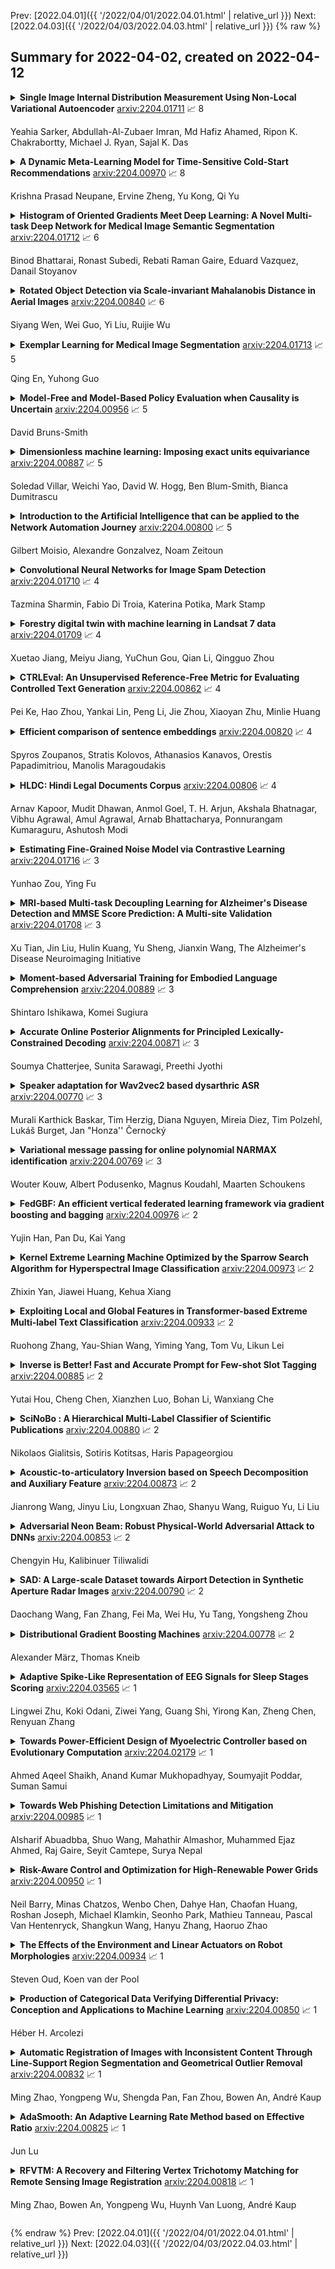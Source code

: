 Prev: [2022.04.01]({{ '/2022/04/01/2022.04.01.html' | relative_url }})  Next: [2022.04.03]({{ '/2022/04/03/2022.04.03.html' | relative_url }})
{% raw %}
## Summary for 2022-04-02, created on 2022-04-12


<details><summary><b>Single Image Internal Distribution Measurement Using Non-Local Variational Autoencoder</b>
<a href="https://arxiv.org/abs/2204.01711">arxiv:2204.01711</a>
&#x1F4C8; 8 <br>
<p>Yeahia Sarker, Abdullah-Al-Zubaer Imran, Md Hafiz Ahamed, Ripon K. Chakrabortty, Michael J. Ryan, Sajal K. Das</p></summary>
<p>

**Abstract:** Deep learning-based super-resolution methods have shown great promise, especially for single image super-resolution (SISR) tasks. Despite the performance gain, these methods are limited due to their reliance on copious data for model training. In addition, supervised SISR solutions rely on local neighbourhood information focusing only on the feature learning processes for the reconstruction of low-dimensional images. Moreover, they fail to capitalize on global context due to their constrained receptive field. To combat these challenges, this paper proposes a novel image-specific solution, namely non-local variational autoencoder (\texttt{NLVAE}), to reconstruct a high-resolution (HR) image from a single low-resolution (LR) image without the need for any prior training. To harvest maximum details for various receptive regions and high-quality synthetic images, \texttt{NLVAE} is introduced as a self-supervised strategy that reconstructs high-resolution images using disentangled information from the non-local neighbourhood. Experimental results from seven benchmark datasets demonstrate the effectiveness of the \texttt{NLVAE} model. Moreover, our proposed model outperforms a number of baseline and state-of-the-art methods as confirmed through extensive qualitative and quantitative evaluations.

</p>
</details>

<details><summary><b>A Dynamic Meta-Learning Model for Time-Sensitive Cold-Start Recommendations</b>
<a href="https://arxiv.org/abs/2204.00970">arxiv:2204.00970</a>
&#x1F4C8; 8 <br>
<p>Krishna Prasad Neupane, Ervine Zheng, Yu Kong, Qi Yu</p></summary>
<p>

**Abstract:** We present a novel dynamic recommendation model that focuses on users who have interactions in the past but turn relatively inactive recently. Making effective recommendations to these time-sensitive cold-start users is critical to maintain the user base of a recommender system. Due to the sparse recent interactions, it is challenging to capture these users' current preferences precisely. Solely relying on their historical interactions may also lead to outdated recommendations misaligned with their recent interests. The proposed model leverages historical and current user-item interactions and dynamically factorizes a user's (latent) preference into time-specific and time-evolving representations that jointly affect user behaviors. These latent factors further interact with an optimized item embedding to achieve accurate and timely recommendations. Experiments over real-world data help demonstrate the effectiveness of the proposed time-sensitive cold-start recommendation model.

</p>
</details>

<details><summary><b>Histogram of Oriented Gradients Meet Deep Learning: A Novel Multi-task Deep Network for Medical Image Semantic Segmentation</b>
<a href="https://arxiv.org/abs/2204.01712">arxiv:2204.01712</a>
&#x1F4C8; 6 <br>
<p>Binod Bhattarai, Ronast Subedi, Rebati Raman Gaire, Eduard Vazquez, Danail Stoyanov</p></summary>
<p>

**Abstract:** We present our novel deep multi-task learning method for medical image segmentation. Existing multi-task methods demand ground truth annotations for both the primary and auxiliary tasks. Contrary to it, we propose to generate the pseudo-labels of an auxiliary task in an unsupervised manner. To generate the pseudo-labels, we leverage Histogram of Oriented Gradients (HOGs), one of the most widely used and powerful hand-crafted features for detection. Together with the ground truth semantic segmentation masks for the primary task and pseudo-labels for the auxiliary task, we learn the parameters of the deep network to minimise the loss of both the primary task and the auxiliary task jointly. We employed our method on two powerful and widely used semantic segmentation networks: UNet and U2Net to train in a multi-task setup. To validate our hypothesis, we performed experiments on two different medical image segmentation data sets. From the extensive quantitative and qualitative results, we observe that our method consistently improves the performance compared to the counter-part method. Moreover, our method is the winner of FetReg Endovis Sub-challenge on Semantic Segmentation organised in conjunction with MICCAI 2021.

</p>
</details>

<details><summary><b>Rotated Object Detection via Scale-invariant Mahalanobis Distance in Aerial Images</b>
<a href="https://arxiv.org/abs/2204.00840">arxiv:2204.00840</a>
&#x1F4C8; 6 <br>
<p>Siyang Wen, Wei Guo, Yi Liu, Ruijie Wu</p></summary>
<p>

**Abstract:** Rotated object detection in aerial images is a meaningful yet challenging task as objects are densely arranged and have arbitrary orientations. The eight-parameter (coordinates of box vectors) methods in rotated object detection usually use ln-norm losses (L1 loss, L2 loss, and smooth L1 loss) as loss functions. As ln-norm losses are mainly based on non-scale-invariant Minkowski distance, using ln-norm losses will lead to inconsistency with the detection metric rotational Intersection-over-Union (IoU) and training instability. To address the problems, we use Mahalanobis distance to calculate loss between the predicted and the target box vertices' vectors, proposing a new loss function called Mahalanobis Distance Loss (MDL) for eight-parameter rotated object detection. As Mahalanobis distance is scale-invariant, MDL is more consistent with detection metric and more stable during training than ln-norm losses. To alleviate the problem of boundary discontinuity like all other eight-parameter methods, we further take the minimum loss value to make MDL continuous at boundary cases. We achieve state-of-art performance on DOTA-v1.0 with the proposed method MDL. Furthermore, compared to the experiment that uses smooth L1 loss, we find that MDL performs better in rotated object detection.

</p>
</details>

<details><summary><b>Exemplar Learning for Medical Image Segmentation</b>
<a href="https://arxiv.org/abs/2204.01713">arxiv:2204.01713</a>
&#x1F4C8; 5 <br>
<p>Qing En, Yuhong Guo</p></summary>
<p>

**Abstract:** Medical image annotation typically requires expert knowledge and hence incurs time-consuming and expensive data annotation costs. To reduce this burden, we propose a novel learning scenario, Exemplar Learning (EL), to explore automated learning processes for medical image segmentation from a single annotated image example. This innovative learning task is particularly suitable for medical image segmentation, where all categories of organs can be presented in one single image for annotation all at once. To address this challenging EL task, we propose an Exemplar Learning-based Synthesis Net (ELSNet) framework for medical image segmentation that enables innovative exemplar-based data synthesis, pixel-prototype based contrastive embedding learning, and pseudo-label based exploitation of the unlabeled data. Specifically, ELSNet introduces two new modules for image segmentation: an exemplar-guided synthesis module, which enriches and diversifies the training set by synthesizing annotated samples from the given exemplar, and a pixel-prototype based contrastive embedding module, which enhances the discriminative capacity of the base segmentation model via contrastive self-supervised learning. Moreover, we deploy a two-stage process for segmentation model training, which exploits the unlabeled data with predicted pseudo segmentation labels. To evaluate this new learning framework, we conduct extensive experiments on several organ segmentation datasets and present an in-depth analysis. The empirical results show that the proposed exemplar learning framework produces effective segmentation results.

</p>
</details>

<details><summary><b>Model-Free and Model-Based Policy Evaluation when Causality is Uncertain</b>
<a href="https://arxiv.org/abs/2204.00956">arxiv:2204.00956</a>
&#x1F4C8; 5 <br>
<p>David Bruns-Smith</p></summary>
<p>

**Abstract:** When decision-makers can directly intervene, policy evaluation algorithms give valid causal estimates. In off-policy evaluation (OPE), there may exist unobserved variables that both impact the dynamics and are used by the unknown behavior policy. These "confounders" will introduce spurious correlations and naive estimates for a new policy will be biased. We develop worst-case bounds to assess sensitivity to these unobserved confounders in finite horizons when confounders are drawn iid each period. We demonstrate that a model-based approach with robust MDPs gives sharper lower bounds by exploiting domain knowledge about the dynamics. Finally, we show that when unobserved confounders are persistent over time, OPE is far more difficult and existing techniques produce extremely conservative bounds.

</p>
</details>

<details><summary><b>Dimensionless machine learning: Imposing exact units equivariance</b>
<a href="https://arxiv.org/abs/2204.00887">arxiv:2204.00887</a>
&#x1F4C8; 5 <br>
<p>Soledad Villar, Weichi Yao, David W. Hogg, Ben Blum-Smith, Bianca Dumitrascu</p></summary>
<p>

**Abstract:** Units equivariance is the exact symmetry that follows from the requirement that relationships among measured quantities of physics relevance must obey self-consistent dimensional scalings. Here, we employ dimensional analysis and ideas from equivariant machine learning to provide a two stage learning procedure for units-equivariant machine learning. For a given learning task, we first construct a dimensionless version of its inputs using classic results from dimensional analysis, and then perform inference in the dimensionless space. Our approach can be used to impose units equivariance across a broad range of machine learning methods which are equivariant to rotations and other groups. We discuss the in-sample and out-of-sample prediction accuracy gains one can obtain in contexts like symbolic regression and emulation, where symmetry is important. We illustrate our approach with simple numerical examples involving dynamical systems in physics and ecology.

</p>
</details>

<details><summary><b>Introduction to the Artificial Intelligence that can be applied to the Network Automation Journey</b>
<a href="https://arxiv.org/abs/2204.00800">arxiv:2204.00800</a>
&#x1F4C8; 5 <br>
<p>Gilbert Moisio, Alexandre Gonzalvez, Noam Zeitoun</p></summary>
<p>

**Abstract:** The computer network world is changing and the NetDevOps approach has brought the dynamics of applications and systems into the field of communication infrastructure. Businesses are changing and businesses are faced with difficulties related to the diversity of hardware and software that make up those infrastructures. The "Intent-Based Networking - Concepts and Definitions" document describes the different parts of the ecosystem that could be involved in NetDevOps. The recognize, generate intent, translate and refine features need a new way to implement algorithms. This is where artificial intelligence comes in.

</p>
</details>

<details><summary><b>Convolutional Neural Networks for Image Spam Detection</b>
<a href="https://arxiv.org/abs/2204.01710">arxiv:2204.01710</a>
&#x1F4C8; 4 <br>
<p>Tazmina Sharmin, Fabio Di Troia, Katerina Potika, Mark Stamp</p></summary>
<p>

**Abstract:** Spam can be defined as unsolicited bulk email. In an effort to evade text-based filters, spammers sometimes embed spam text in an image, which is referred to as image spam. In this research, we consider the problem of image spam detection, based on image analysis. We apply convolutional neural networks (CNN) to this problem, we compare the results obtained using CNNs to other machine learning techniques, and we compare our results to previous related work. We consider both real-world image spam and challenging image spam-like datasets. Our results improve on previous work by employing CNNs based on a novel feature set consisting of a combination of the raw image and Canny edges.

</p>
</details>

<details><summary><b>Forestry digital twin with machine learning in Landsat 7 data</b>
<a href="https://arxiv.org/abs/2204.01709">arxiv:2204.01709</a>
&#x1F4C8; 4 <br>
<p>Xuetao Jiang, Meiyu Jiang, YuChun Gou, Qian Li, Qingguo Zhou</p></summary>
<p>

**Abstract:** Modeling forests using historical data allows for more accurately evolution analysis, thus providing an important basis for other studies. As a recognized and effective tool, remote sensing plays an important role in forestry analysis. We can use it to derive information about the forest, including tree type, coverage and canopy density. There are many forest time series modeling studies using statistic values, but few using remote sensing images. Image prediction digital twin is an implementation of digital twin, which aims to predict future images bases on historical data. In this paper, we propose an LSTM-based digital twin approach for forest modeling, using Landsat 7 remote sensing image within 20 years. The experimental results show that the prediction twin method in this paper can effectively predict the future images of study area.

</p>
</details>

<details><summary><b>CTRLEval: An Unsupervised Reference-Free Metric for Evaluating Controlled Text Generation</b>
<a href="https://arxiv.org/abs/2204.00862">arxiv:2204.00862</a>
&#x1F4C8; 4 <br>
<p>Pei Ke, Hao Zhou, Yankai Lin, Peng Li, Jie Zhou, Xiaoyan Zhu, Minlie Huang</p></summary>
<p>

**Abstract:** Existing reference-free metrics have obvious limitations for evaluating controlled text generation models. Unsupervised metrics can only provide a task-agnostic evaluation result which correlates weakly with human judgments, whereas supervised ones may overfit task-specific data with poor generalization ability to other datasets. In this paper, we propose an unsupervised reference-free metric called CTRLEval, which evaluates controlled text generation from different aspects by formulating each aspect into multiple text infilling tasks. On top of these tasks, the metric assembles the generation probabilities from a pre-trained language model without any model training. Experimental results show that our metric has higher correlations with human judgments than other baselines, while obtaining better generalization of evaluating generated texts from different models and with different qualities.

</p>
</details>

<details><summary><b>Efficient comparison of sentence embeddings</b>
<a href="https://arxiv.org/abs/2204.00820">arxiv:2204.00820</a>
&#x1F4C8; 4 <br>
<p>Spyros Zoupanos, Stratis Kolovos, Athanasios Kanavos, Orestis Papadimitriou, Manolis Maragoudakis</p></summary>
<p>

**Abstract:** The domain of natural language processing (NLP), which has greatly evolved over the last years, has highly benefited from the recent developments in word and sentence embeddings. Such embeddings enable the transformation of complex NLP tasks, like semantic similarity or Question and Answering (Q\&A), into much simpler to perform vector comparisons. However, such a problem transformation raises new challenges like the efficient comparison of embeddings and their manipulation. In this work, we will discuss about various word and sentence embeddings algorithms, we will select a sentence embedding algorithm, BERT, as our algorithm of choice and we will evaluate the performance of two vector comparison approaches, FAISS and Elasticsearch, in the specific problem of sentence embeddings. According to the results, FAISS outperforms Elasticsearch when used in a centralized environment with only one node, especially when big datasets are included.

</p>
</details>

<details><summary><b>HLDC: Hindi Legal Documents Corpus</b>
<a href="https://arxiv.org/abs/2204.00806">arxiv:2204.00806</a>
&#x1F4C8; 4 <br>
<p>Arnav Kapoor, Mudit Dhawan, Anmol Goel, T. H. Arjun, Akshala Bhatnagar, Vibhu Agrawal, Amul Agrawal, Arnab Bhattacharya, Ponnurangam Kumaraguru, Ashutosh Modi</p></summary>
<p>

**Abstract:** Many populous countries including India are burdened with a considerable backlog of legal cases. Development of automated systems that could process legal documents and augment legal practitioners can mitigate this. However, there is a dearth of high-quality corpora that is needed to develop such data-driven systems. The problem gets even more pronounced in the case of low resource languages such as Hindi. In this resource paper, we introduce the Hindi Legal Documents Corpus (HLDC), a corpus of more than 900K legal documents in Hindi. Documents are cleaned and structured to enable the development of downstream applications. Further, as a use-case for the corpus, we introduce the task of bail prediction. We experiment with a battery of models and propose a Multi-Task Learning (MTL) based model for the same. MTL models use summarization as an auxiliary task along with bail prediction as the main task. Experiments with different models are indicative of the need for further research in this area. We release the corpus and model implementation code with this paper: https://github.com/Exploration-Lab/HLDC

</p>
</details>

<details><summary><b>Estimating Fine-Grained Noise Model via Contrastive Learning</b>
<a href="https://arxiv.org/abs/2204.01716">arxiv:2204.01716</a>
&#x1F4C8; 3 <br>
<p>Yunhao Zou, Ying Fu</p></summary>
<p>

**Abstract:** Image denoising has achieved unprecedented progress as great efforts have been made to exploit effective deep denoisers. To improve the denoising performance in realworld, two typical solutions are used in recent trends: devising better noise models for the synthesis of more realistic training data, and estimating noise level function to guide non-blind denoisers. In this work, we combine both noise modeling and estimation, and propose an innovative noise model estimation and noise synthesis pipeline for realistic noisy image generation. Specifically, our model learns a noise estimation model with fine-grained statistical noise model in a contrastive manner. Then, we use the estimated noise parameters to model camera-specific noise distribution, and synthesize realistic noisy training data. The most striking thing for our work is that by calibrating noise models of several sensors, our model can be extended to predict other cameras. In other words, we can estimate cameraspecific noise models for unknown sensors with only testing images, without laborious calibration frames or paired noisy/clean data. The proposed pipeline endows deep denoisers with competitive performances with state-of-the-art real noise modeling methods.

</p>
</details>

<details><summary><b>MRI-based Multi-task Decoupling Learning for Alzheimer's Disease Detection and MMSE Score Prediction: A Multi-site Validation</b>
<a href="https://arxiv.org/abs/2204.01708">arxiv:2204.01708</a>
&#x1F4C8; 3 <br>
<p>Xu Tian, Jin Liu, Hulin Kuang, Yu Sheng, Jianxin Wang, The Alzheimer's Disease Neuroimaging Initiative</p></summary>
<p>

**Abstract:** Accurately detecting Alzheimer's disease (AD) and predicting mini-mental state examination (MMSE) score are important tasks in elderly health by magnetic resonance imaging (MRI). Most of the previous methods on these two tasks are based on single-task learning and rarely consider the correlation between them. Since the MMSE score, which is an important basis for AD diagnosis, can also reflect the progress of cognitive impairment, some studies have begun to apply multi-task learning methods to these two tasks. However, how to exploit feature correlation remains a challenging problem for these methods. To comprehensively address this challenge, we propose a MRI-based multi-task decoupled learning method for AD detection and MMSE score prediction. First, a multi-task learning network is proposed to implement AD detection and MMSE score prediction, which exploits feature correlation by adding three multi-task interaction layers between the backbones of the two tasks. Each multi-task interaction layer contains two feature decoupling modules and one feature interaction module. Furthermore, to enhance the generalization between tasks of the features selected by the feature decoupling module, we propose the feature consistency loss constrained feature decoupling module. Finally, in order to exploit the specific distribution information of MMSE score in different groups, a distribution loss is proposed to further enhance the model performance. We evaluate our proposed method on multi-site datasets. Experimental results show that our proposed multi-task decoupled representation learning method achieves good performance, outperforming single-task learning and other existing state-of-the-art methods.

</p>
</details>

<details><summary><b>Moment-based Adversarial Training for Embodied Language Comprehension</b>
<a href="https://arxiv.org/abs/2204.00889">arxiv:2204.00889</a>
&#x1F4C8; 3 <br>
<p>Shintaro Ishikawa, Komei Sugiura</p></summary>
<p>

**Abstract:** In this paper, we focus on a vision-and-language task in which a robot is instructed to execute household tasks. Given an instruction such as "Rinse off a mug and place it in the coffee maker," the robot is required to locate the mug, wash it, and put it in the coffee maker. This is challenging because the robot needs to break down the instruction sentences into subgoals and execute them in the correct order. On the ALFRED benchmark, the performance of state-of-the-art methods is still far lower than that of humans. This is partially because existing methods sometimes fail to infer subgoals that are not explicitly specified in the instruction sentences. We propose Moment-based Adversarial Training (MAT), which uses two types of moments for perturbation updates in adversarial training. We introduce MAT to the embedding spaces of the instruction, subgoals, and state representations to handle their varieties. We validated our method on the ALFRED benchmark, and the results demonstrated that our method outperformed the baseline method for all the metrics on the benchmark.

</p>
</details>

<details><summary><b>Accurate Online Posterior Alignments for Principled Lexically-Constrained Decoding</b>
<a href="https://arxiv.org/abs/2204.00871">arxiv:2204.00871</a>
&#x1F4C8; 3 <br>
<p>Soumya Chatterjee, Sunita Sarawagi, Preethi Jyothi</p></summary>
<p>

**Abstract:** Online alignment in machine translation refers to the task of aligning a target word to a source word when the target sequence has only been partially decoded. Good online alignments facilitate important applications such as lexically constrained translation where user-defined dictionaries are used to inject lexical constraints into the translation model. We propose a novel posterior alignment technique that is truly online in its execution and superior in terms of alignment error rates compared to existing methods. Our proposed inference technique jointly considers alignment and token probabilities in a principled manner and can be seamlessly integrated within existing constrained beam-search decoding algorithms. On five language pairs, including two distant language pairs, we achieve consistent drop in alignment error rates. When deployed on seven lexically constrained translation tasks, we achieve significant improvements in BLEU specifically around the constrained positions.

</p>
</details>

<details><summary><b>Speaker adaptation for Wav2vec2 based dysarthric ASR</b>
<a href="https://arxiv.org/abs/2204.00770">arxiv:2204.00770</a>
&#x1F4C8; 3 <br>
<p>Murali Karthick Baskar, Tim Herzig, Diana Nguyen, Mireia Diez, Tim Polzehl, Lukáš Burget, Jan "Honza'' Černocký</p></summary>
<p>

**Abstract:** Dysarthric speech recognition has posed major challenges due to lack of training data and heavy mismatch in speaker characteristics. Recent ASR systems have benefited from readily available pretrained models such as wav2vec2 to improve the recognition performance. Speaker adaptation using fMLLR and xvectors have provided major gains for dysarthric speech with very little adaptation data. However, integration of wav2vec2 with fMLLR features or xvectors during wav2vec2 finetuning is yet to be explored. In this work, we propose a simple adaptation network for fine-tuning wav2vec2 using fMLLR features. The adaptation network is also flexible to handle other speaker adaptive features such as xvectors. Experimental analysis show steady improvements using our proposed approach across all impairment severity levels and attains 57.72\% WER for high severity in UASpeech dataset. We also performed experiments on German dataset to substantiate the consistency of our proposed approach across diverse domains.

</p>
</details>

<details><summary><b>Variational message passing for online polynomial NARMAX identification</b>
<a href="https://arxiv.org/abs/2204.00769">arxiv:2204.00769</a>
&#x1F4C8; 3 <br>
<p>Wouter Kouw, Albert Podusenko, Magnus Koudahl, Maarten Schoukens</p></summary>
<p>

**Abstract:** We propose a variational Bayesian inference procedure for online nonlinear system identification. For each output observation, a set of parameter posterior distributions is updated, which is then used to form a posterior predictive distribution for future outputs. We focus on the class of polynomial NARMAX models, which we cast into probabilistic form and represent in terms of a Forney-style factor graph. Inference in this graph is efficiently performed by a variational message passing algorithm. We show empirically that our variational Bayesian estimator outperforms an online recursive least-squares estimator, most notably in small sample size settings and low noise regimes, and performs on par with an iterative least-squares estimator trained offline.

</p>
</details>

<details><summary><b>FedGBF: An efficient vertical federated learning framework via gradient boosting and bagging</b>
<a href="https://arxiv.org/abs/2204.00976">arxiv:2204.00976</a>
&#x1F4C8; 2 <br>
<p>Yujin Han, Pan Du, Kai Yang</p></summary>
<p>

**Abstract:** Federated learning, conducive to solving data privacy and security problems, has attracted increasing attention recently. However, the existing federated boosting model sequentially builds a decision tree model with the weak base learner, resulting in redundant boosting steps and high interactive communication costs. In contrast, the federated bagging model saves time by building multi-decision trees in parallel, but it suffers from performance loss. With the aim of obtaining an outstanding performance with less time cost, we propose a novel model in a vertically federated setting termed as Federated Gradient Boosting Forest (FedGBF). FedGBF simultaneously integrates the boosting and bagging's preponderance by building the decision trees in parallel as a base learner for boosting. Subsequent to FedGBF, the problem of hyperparameters tuning is rising. Then we propose the Dynamic FedGBF, which dynamically changes each forest's parameters and thus reduces the complexity. Finally, the experiments based on the benchmark datasets demonstrate the superiority of our method.

</p>
</details>

<details><summary><b>Kernel Extreme Learning Machine Optimized by the Sparrow Search Algorithm for Hyperspectral Image Classification</b>
<a href="https://arxiv.org/abs/2204.00973">arxiv:2204.00973</a>
&#x1F4C8; 2 <br>
<p>Zhixin Yan, Jiawei Huang, Kehua Xiang</p></summary>
<p>

**Abstract:** To improve the classification performance and generalization ability of the hyperspectral image classification algorithm, this paper uses Multi-Scale Total Variation (MSTV) to extract the spectral features, local binary pattern (LBP) to extract spatial features, and feature superposition to obtain the fused features of hyperspectral images. A new swarm intelligence optimization method with high convergence and strong global search capability, the Sparrow Search Algorithm (SSA), is used to optimize the kernel parameters and regularization coefficients of the Kernel Extreme Learning Machine (KELM). In summary, a multiscale fusion feature hyperspectral image classification method (MLS-KELM) is proposed in this paper. The Indian Pines, Pavia University and Houston 2013 datasets were selected to validate the classification performance of MLS-KELM, and the method was applied to ZY1-02D hyperspectral data. The experimental results show that MLS-KELM has better classification performance and generalization ability compared with other popular classification methods, and MLS-KELM shows its strong robustness in the small sample case.

</p>
</details>

<details><summary><b>Exploiting Local and Global Features in Transformer-based Extreme Multi-label Text Classification</b>
<a href="https://arxiv.org/abs/2204.00933">arxiv:2204.00933</a>
&#x1F4C8; 2 <br>
<p>Ruohong Zhang, Yau-Shian Wang, Yiming Yang, Tom Vu, Likun Lei</p></summary>
<p>

**Abstract:** Extreme multi-label text classification (XMTC) is the task of tagging each document with the relevant labels from a very large space of predefined categories. Recently, large pre-trained Transformer models have made significant performance improvements in XMTC, which typically use the embedding of the special CLS token to represent the entire document semantics as a global feature vector, and match it against candidate labels. However, we argue that such a global feature vector may not be sufficient to represent different granularity levels of semantics in the document, and that complementing it with the local word-level features could bring additional gains. Based on this insight, we propose an approach that combines both the local and global features produced by Transformer models to improve the prediction power of the classifier. Our experiments show that the proposed model either outperforms or is comparable to the state-of-the-art methods on benchmark datasets.

</p>
</details>

<details><summary><b>Inverse is Better! Fast and Accurate Prompt for Few-shot Slot Tagging</b>
<a href="https://arxiv.org/abs/2204.00885">arxiv:2204.00885</a>
&#x1F4C8; 2 <br>
<p>Yutai Hou, Cheng Chen, Xianzhen Luo, Bohan Li, Wanxiang Che</p></summary>
<p>

**Abstract:** Prompting methods recently achieve impressive success in few-shot learning. These methods modify input samples with prompt sentence pieces, and decode label tokens to map samples to corresponding labels. However, such a paradigm is very inefficient for the task of slot tagging. Since slot tagging samples are multiple consecutive words in a sentence, the prompting methods have to enumerate all n-grams token spans to find all the possible slots, which greatly slows down the prediction. To tackle this, we introduce an inverse paradigm for prompting. Different from the classic prompts mapping tokens to labels, we reversely predict slot values given slot types. Such inverse prompting only requires a one-turn prediction for each slot type and greatly speeds up the prediction. Besides, we propose a novel Iterative Prediction Strategy, from which the model learns to refine predictions by considering the relations between different slot types. We find, somewhat surprisingly, the proposed method not only predicts faster but also significantly improves the effect (improve over 6.1 F1-scores on 10-shot setting) and achieves new state-of-the-art performance.

</p>
</details>

<details><summary><b>SciNoBo : A Hierarchical Multi-Label Classifier of Scientific Publications</b>
<a href="https://arxiv.org/abs/2204.00880">arxiv:2204.00880</a>
&#x1F4C8; 2 <br>
<p>Nikolaos Gialitsis, Sotiris Kotitsas, Haris Papageorgiou</p></summary>
<p>

**Abstract:** Classifying scientific publications according to Field-of-Science (FoS) taxonomies is of crucial importance, allowing funders, publishers, scholars, companies and other stakeholders to organize scientific literature more effectively. Most existing works address classification either at venue level or solely based on the textual content of a research publication. We present SciNoBo, a novel classification system of publications to predefined FoS taxonomies, leveraging the structural properties of a publication and its citations and references organised in a multilayer network. In contrast to other works, our system supports assignments of publications to multiple fields by considering their multidisciplinarity potential. By unifying publications and venues under a common multilayer network structure made up of citing and publishing relationships, classifications at the venue-level can be augmented with publication-level classifications. We evaluate SciNoBo on a publications' dataset extracted from Microsoft Academic Graph and we perform a comparative analysis against a state-of-the-art neural-network baseline. The results reveal that our proposed system is capable of producing high-quality classifications of publications.

</p>
</details>

<details><summary><b>Acoustic-to-articulatory Inversion based on Speech Decomposition and Auxiliary Feature</b>
<a href="https://arxiv.org/abs/2204.00873">arxiv:2204.00873</a>
&#x1F4C8; 2 <br>
<p>Jianrong Wang, Jinyu Liu, Longxuan Zhao, Shanyu Wang, Ruiguo Yu, Li Liu</p></summary>
<p>

**Abstract:** Acoustic-to-articulatory inversion (AAI) is to obtain the movement of articulators from speech signals. Until now, achieving a speaker-independent AAI remains a challenge given the limited data. Besides, most current works only use audio speech as input, causing an inevitable performance bottleneck. To solve these problems, firstly, we pre-train a speech decomposition network to decompose audio speech into speaker embedding and content embedding as the new personalized speech features to adapt to the speaker-independent case. Secondly, to further improve the AAI, we propose a novel auxiliary feature network to estimate the lip auxiliary features from the above personalized speech features. Experimental results on three public datasets show that, compared with the state-of-the-art only using the audio speech feature, the proposed method reduces the average RMSE by 0.25 and increases the average correlation coefficient by 2.0% in the speaker-dependent case. More importantly, the average RMSE decreases by 0.29 and the average correlation coefficient increases by 5.0% in the speaker-independent case.

</p>
</details>

<details><summary><b>Adversarial Neon Beam: Robust Physical-World Adversarial Attack to DNNs</b>
<a href="https://arxiv.org/abs/2204.00853">arxiv:2204.00853</a>
&#x1F4C8; 2 <br>
<p>Chengyin Hu, Kalibinuer Tiliwalidi</p></summary>
<p>

**Abstract:** In the physical world, light affects the performance of deep neural networks. Nowadays, many products based on deep neural network have been put into daily life. There are few researches on the effect of light on the performance of deep neural network models. However, the adversarial perturbations generated by light may have extremely dangerous effects on these systems. In this work, we propose an attack method called adversarial neon beam (AdvNB), which can execute the physical attack by obtaining the physical parameters of adversarial neon beams with very few queries. Experiments show that our algorithm can achieve advanced attack effect in both digital test and physical test. In the digital environment, 99.3% attack success rate was achieved, and in the physical environment, 100% attack success rate was achieved. Compared with the most advanced physical attack methods, our method can achieve better physical perturbation concealment. In addition, by analyzing the experimental data, we reveal some new phenomena brought about by the adversarial neon beam attack.

</p>
</details>

<details><summary><b>SAD: A Large-scale Dataset towards Airport Detection in Synthetic Aperture Radar Images</b>
<a href="https://arxiv.org/abs/2204.00790">arxiv:2204.00790</a>
&#x1F4C8; 2 <br>
<p>Daochang Wang, Fan Zhang, Fei Ma, Wei Hu, Yu Tang, Yongsheng Zhou</p></summary>
<p>

**Abstract:** Airports have an important role in both military and civilian domains. The synthetic aperture radar (SAR) based airport detection has received increasing attention in recent years. However, due to the high cost of SAR imaging and annotation process, there is no publicly available SAR dataset for airport detection. As a result, deep learning methods have not been fully used in airport detection tasks. To provide a benchmark for airport detection research in SAR images, this paper introduces a large-scale SAR Airport Dataset (SAD). In order to adequately reflect the demands of real world applications, it contains 624 SAR images from Sentinel 1B and covers 104 airfield instances with different scales, orientations and shapes. The experiments of multiple deep learning approach on this dataset proves its effectiveness. It developing state-of-the-art airport area detection algorithms or other relevant tasks.

</p>
</details>

<details><summary><b>Distributional Gradient Boosting Machines</b>
<a href="https://arxiv.org/abs/2204.00778">arxiv:2204.00778</a>
&#x1F4C8; 2 <br>
<p>Alexander März, Thomas Kneib</p></summary>
<p>

**Abstract:** We present a unified probabilistic gradient boosting framework for regression tasks that models and predicts the entire conditional distribution of a univariate response variable as a function of covariates. Our likelihood-based approach allows us to either model all conditional moments of a parametric distribution, or to approximate the conditional cumulative distribution function via Normalizing Flows. As underlying computational backbones, our framework is based on XGBoost and LightGBM. Modelling and predicting the entire conditional distribution greatly enhances existing tree-based gradient boosting implementations, as it allows to create probabilistic forecasts from which prediction intervals and quantiles of interest can be derived. Empirical results show that our framework achieves state-of-the-art forecast accuracy.

</p>
</details>

<details><summary><b>Adaptive Spike-Like Representation of EEG Signals for Sleep Stages Scoring</b>
<a href="https://arxiv.org/abs/2204.03565">arxiv:2204.03565</a>
&#x1F4C8; 1 <br>
<p>Lingwei Zhu, Koki Odani, Ziwei Yang, Guang Shi, Yirong Kan, Zheng Chen, Renyuan Zhang</p></summary>
<p>

**Abstract:** Recently there has seen promising results on automatic stage scoring by extracting spatio-temporal features from electroencephalogram (EEG). Such methods entail laborious manual feature engineering and domain knowledge. In this study, we propose an adaptive scheme to probabilistically encode, filter and accumulate the input signals and weight the resultant features by the half-Gaussian probabilities of signal intensities. The adaptive representations are subsequently fed into a transformer model to automatically mine the relevance between features and corresponding stages. Extensive experiments on the largest public dataset against state-of-the-art methods validate the effectiveness of our proposed method and reveal promising future directions.

</p>
</details>

<details><summary><b>Towards Power-Efficient Design of Myoelectric Controller based on Evolutionary Computation</b>
<a href="https://arxiv.org/abs/2204.02179">arxiv:2204.02179</a>
&#x1F4C8; 1 <br>
<p>Ahmed Aqeel Shaikh, Anand Kumar Mukhopadhyay, Soumyajit Poddar, Suman Samui</p></summary>
<p>

**Abstract:** Myoelectric pattern recognition is one of the important aspects in the design of the control strategy for various applications including upper-limb prostheses and bio-robotic hand movement systems. The current work has proposed an approach to design an energy-efficient EMG-based controller by considering a supervised learning framework using a kernelized SVM classifier for decoding the information of surface electromyography (sEMG) signals to infer the underlying muscle movements. In order to achieve the optimized performance of the EMG-based controller, our main strategy of classifier design is to reduce the false movements of the overall system (when the EMG-based controller is at the `Rest' position). To this end, unlike the traditional single training objective of soft margin kernelized SVM, we have formulated the training algorithm of the proposed supervised learning system as a general constrained multi-objective optimization problem. An elitist multi-objective evolutionary algorithm $-$ the non-dominated sorting genetic algorithm II (NSGA-II) has been used for the tuning of SVM hyperparameters. We have presented the experimental results by performing the experiments on a dataset consisting of the sEMG signals collected from eleven subjects at five different upper limb positions. It is evident from the presented result that the proposed approach provides much more flexibility to the designer in selecting the parameters of the classifier to optimize the energy efficiency of the EMG-based controller.

</p>
</details>

<details><summary><b>Towards Web Phishing Detection Limitations and Mitigation</b>
<a href="https://arxiv.org/abs/2204.00985">arxiv:2204.00985</a>
&#x1F4C8; 1 <br>
<p>Alsharif Abuadbba, Shuo Wang, Mahathir Almashor, Muhammed Ejaz Ahmed, Raj Gaire, Seyit Camtepe, Surya Nepal</p></summary>
<p>

**Abstract:** Web phishing remains a serious cyber threat responsible for most data breaches. Machine Learning (ML)-based anti-phishing detectors are seen as an effective countermeasure, and are increasingly adopted by web-browsers and software products. However, with an average of 10K phishing links reported per hour to platforms such as PhishTank and VirusTotal (VT), the deficiencies of such ML-based solutions are laid bare. We first explore how phishing sites bypass ML-based detection with a deep dive into 13K phishing pages targeting major brands such as Facebook. Results show successful evasion is caused by: (1) use of benign services to obscure phishing URLs; (2) high similarity between the HTML structures of phishing and benign pages; (3) hiding the ultimate phishing content within Javascript and running such scripts only on the client; (4) looking beyond typical credentials and credit cards for new content such as IDs and documents; (5) hiding phishing content until after human interaction. We attribute the root cause to the dependency of ML-based models on the vertical feature space (webpage content). These solutions rely only on what phishers present within the page itself. Thus, we propose Anti-SubtlePhish, a more resilient model based on logistic regression. The key augmentation is the inclusion of a horizontal feature space, which examines correlation variables between the final render of suspicious pages against what trusted services have recorded (e.g., PageRank). To defeat (1) and (2), we correlate information between WHOIS, PageRank, and page analytics. To combat (3), (4) and (5), we correlate features after rendering the page. Experiments with 100K phishing/benign sites show promising accuracy (98.8%). We also obtained 100% accuracy against 0-day phishing pages that were manually crafted, comparing well to the 0% recorded by VT vendors over the first four days.

</p>
</details>

<details><summary><b>Risk-Aware Control and Optimization for High-Renewable Power Grids</b>
<a href="https://arxiv.org/abs/2204.00950">arxiv:2204.00950</a>
&#x1F4C8; 1 <br>
<p>Neil Barry, Minas Chatzos, Wenbo Chen, Dahye Han, Chaofan Huang, Roshan Joseph, Michael Klamkin, Seonho Park, Mathieu Tanneau, Pascal Van Hentenryck, Shangkun Wang, Hanyu Zhang, Haoruo Zhao</p></summary>
<p>

**Abstract:** The transition of the electrical power grid from fossil fuels to renewable sources of energy raises fundamental challenges to the market-clearing algorithms that drive its operations. Indeed, the increased stochasticity in load and the volatility of renewable energy sources have led to significant increases in prediction errors, affecting the reliability and efficiency of existing deterministic optimization models. The RAMC project was initiated to investigate how to move from this deterministic setting into a risk-aware framework where uncertainty is quantified explicitly and incorporated in the market-clearing optimizations. Risk-aware market-clearing raises challenges on its own, primarily from a computational standpoint. This paper reviews how RAMC approaches risk-aware market clearing and presents some of its innovations in uncertainty quantification, optimization, and machine learning. Experimental results on real networks are presented.

</p>
</details>

<details><summary><b>The Effects of the Environment and Linear Actuators on Robot Morphologies</b>
<a href="https://arxiv.org/abs/2204.00934">arxiv:2204.00934</a>
&#x1F4C8; 1 <br>
<p>Steven Oud, Koen van der Pool</p></summary>
<p>

**Abstract:** The field of evolutionary robotics uses principles of natural evolution to design robots. In this paper, we study the effect of adding a new module inspired by the skeletal muscle to the existing RoboGen framework: the linear actuator. Additionally, we investigate how robots evolved in a plain environment differ from robots evolved in a rough environment. We consider the task of directed locomotion for comparing evolved robot morphologies. The results show that the addition of the linear actuator does not have a significant impact on the performance and morphologies of robots evolved in a plain environment. However, we find significant differences in the morphologies of robots evolved in a plain environment and robots evolved in a rough environment. We find that more complex behavior and morphologies emerge when we change the terrain of the environment.

</p>
</details>

<details><summary><b>Production of Categorical Data Verifying Differential Privacy: Conception and Applications to Machine Learning</b>
<a href="https://arxiv.org/abs/2204.00850">arxiv:2204.00850</a>
&#x1F4C8; 1 <br>
<p>Héber H. Arcolezi</p></summary>
<p>

**Abstract:** Private and public organizations regularly collect and analyze digitalized data about their associates, volunteers, clients, etc. However, because most personal data are sensitive, there is a key challenge in designing privacy-preserving systems. To tackle privacy concerns, research communities have proposed different methods to preserve privacy, with Differential privacy (DP) standing out as a formal definition that allows quantifying the privacy-utility trade-off. Besides, with the local DP (LDP) model, users can sanitize their data locally before transmitting it to the server. The objective of this thesis is thus two-fold: O$_1$) To improve the utility and privacy in multiple frequency estimates under LDP guarantees, which is fundamental to statistical learning. And O$_2$) To assess the privacy-utility trade-off of machine learning (ML) models trained over differentially private data. For O$_1$, we first tackled the problem from two "multiple" perspectives, i.e., multiple attributes and multiple collections throughout time, while focusing on utility. Secondly, we focused our attention on the multiple attributes aspect only, in which we proposed a solution focusing on privacy while preserving utility. In both cases, we demonstrate through analytical and experimental validations the advantages of our proposed solutions over state-of-the-art LDP protocols. For O$_2$, we empirically evaluated ML-based solutions designed to solve real-world problems while ensuring DP guarantees. Indeed, we mainly used the input data perturbation setting from the privacy-preserving ML literature. This is the situation in which the whole dataset is sanitized independently and, thus, we implemented LDP algorithms from the perspective of the centralized data owner. In all cases, we concluded that differentially private ML models achieve nearly the same utility metrics as non-private ones.

</p>
</details>

<details><summary><b>Automatic Registration of Images with Inconsistent Content Through Line-Support Region Segmentation and Geometrical Outlier Removal</b>
<a href="https://arxiv.org/abs/2204.00832">arxiv:2204.00832</a>
&#x1F4C8; 1 <br>
<p>Ming Zhao, Yongpeng Wu, Shengda Pan, Fan Zhou, Bowen An, André Kaup</p></summary>
<p>

**Abstract:** The implementation of automatic image registration is still difficult in various applications. In this paper, an automatic image registration approach through line-support region segmentation and geometrical outlier removal (ALRS-GOR) is proposed. This new approach is designed to address the problems associated with the registration of images with affine deformations and inconsistent content, such as remote sensing images with different spectral content or noise interference, or map images with inconsistent annotations. To begin with, line-support regions, namely a straight region whose points share roughly the same image gradient angle, are extracted to address the issues of inconsistent content existing in images. To alleviate the incompleteness of line segments, an iterative strategy with multi-resolution is employed to preserve global structures that are masked at full resolution by image details or noise. Then, Geometrical Outlier Removal (GOR) is developed to provide reliable feature point matching, which is based on affineinvariant geometrical classifications for corresponding matches initialized by SIFT. The candidate outliers are selected by comparing the disparity of accumulated classifications among all matches, instead of conventional methods which only rely on local geometrical relations. Various image sets have been considered in this paper for the evaluation of the proposed approach, including aerial images with simulated affine deformations, remote sensing optical and synthetic aperture radar images taken at different situations (multispectral, multisensor, and multitemporal), and map images with inconsistent annotations. Experimental results demonstrate the superior performance of the proposed method over the existing approaches for the whole data set.

</p>
</details>

<details><summary><b>AdaSmooth: An Adaptive Learning Rate Method based on Effective Ratio</b>
<a href="https://arxiv.org/abs/2204.00825">arxiv:2204.00825</a>
&#x1F4C8; 1 <br>
<p>Jun Lu</p></summary>
<p>

**Abstract:** It is well known that we need to choose the hyper-parameters in Momentum, AdaGrad, AdaDelta, and other alternative stochastic optimizers. While in many cases, the hyper-parameters are tuned tediously based on experience becoming more of an art than science. We present a novel per-dimension learning rate method for gradient descent called AdaSmooth. The method is insensitive to hyper-parameters thus it requires no manual tuning of the hyper-parameters like Momentum, AdaGrad, and AdaDelta methods. We show promising results compared to other methods on different convolutional neural networks, multi-layer perceptron, and alternative machine learning tasks. Empirical results demonstrate that AdaSmooth works well in practice and compares favorably to other stochastic optimization methods in neural networks.

</p>
</details>

<details><summary><b>RFVTM: A Recovery and Filtering Vertex Trichotomy Matching for Remote Sensing Image Registration</b>
<a href="https://arxiv.org/abs/2204.00818">arxiv:2204.00818</a>
&#x1F4C8; 1 <br>
<p>Ming Zhao, Bowen An, Yongpeng Wu, Huynh Van Luong, André Kaup</p></summary>
<p>

**Abstract:** Reliable feature point matching is a vital yet challenging process in feature-based image registration. In this paper,a robust feature point matching algorithm called Recovery and Filtering Vertex Trichotomy Matching (RFVTM) is proposed to remove outliers and retain sufficient inliers for remote sensing images. A novel affine invariant descriptor called vertex trichotomy descriptor is proposed on the basis of that geometrical relations between any of vertices and lines are preserved after affine transformations, which is constructed by mapping each vertex into trichotomy sets. The outlier removals in Vertex Trichotomy Matching (VTM) are implemented by iteratively comparing the disparity of corresponding vertex trichotomy descriptors. Some inliers mistakenly validated by a large amount of outliers are removed in VTM iterations, and several residual outliers close to correct locations cannot be excluded with the same graph structures. Therefore, a recovery and filtering strategy is designed to recover some inliers based on identical vertex trichotomy descriptors and restricted transformation errors. Assisted with the additional recovered inliers, residual outliers can also be filtered out during the process of reaching identical graph for the expanded vertex sets. Experimental results demonstrate the superior performance on precision and stability of this algorithm under various conditions, such as remote sensing images with large transformations, duplicated patterns, or inconsistent spectral content.

</p>
</details>


{% endraw %}
Prev: [2022.04.01]({{ '/2022/04/01/2022.04.01.html' | relative_url }})  Next: [2022.04.03]({{ '/2022/04/03/2022.04.03.html' | relative_url }})